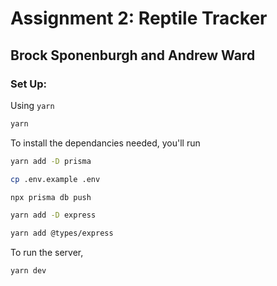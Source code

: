 # Assignment 2: Reptile Tracker
## Brock Sponenburgh and Andrew Ward

### Set Up:
Using `yarn`

```bash
yarn
```
To install the dependancies needed, you'll run
```bash
yarn add -D prisma
```
```bash
cp .env.example .env
```
```bash
npx prisma db push
```
```bash
yarn add -D express
```
```bash
yarn add @types/express
```
To run the server,
```bash
yarn dev
```
